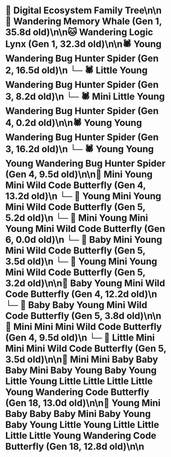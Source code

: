 # 🌳 Digital Ecosystem Family Tree\n\n🐋 Wandering Memory Whale (Gen 1, 35.8d old)\n\n🐱 Wandering Logic Lynx (Gen 1, 32.3d old)\n\n🕷️ Young Wandering Bug Hunter Spider (Gen 2, 16.5d old)\n  └─ 🕷️ Little Young Wandering Bug Hunter Spider (Gen 3, 8.2d old)\n    └─ 🕷️ Mini Little Young Wandering Bug Hunter Spider (Gen 4, 0.2d old)\n\n🕷️ Young Young Wandering Bug Hunter Spider (Gen 3, 16.2d old)\n  └─ 🕷️ Young Young Young Wandering Bug Hunter Spider (Gen 4, 9.5d old)\n\n🦋 Mini Young Mini Wild Code Butterfly (Gen 4, 13.2d old)\n  └─ 🦋 Young Mini Young Mini Wild Code Butterfly (Gen 5, 5.2d old)\n    └─ 🦋 Mini Young Mini Young Mini Wild Code Butterfly (Gen 6, 0.0d old)\n  └─ 🦋 Baby Mini Young Mini Wild Code Butterfly (Gen 5, 3.5d old)\n  └─ 🦋 Young Mini Young Mini Wild Code Butterfly (Gen 5, 3.2d old)\n\n🦋 Baby Young Mini Wild Code Butterfly (Gen 4, 12.2d old)\n  └─ 🦋 Baby Baby Young Mini Wild Code Butterfly (Gen 5, 3.8d old)\n\n🦋 Mini Mini Mini Wild Code Butterfly (Gen 4, 9.5d old)\n  └─ 🦋 Little Mini Mini Mini Wild Code Butterfly (Gen 5, 3.5d old)\n\n🦋 Mini Mini Baby Baby Baby Mini Baby Young Baby Young Little Young Little Little Little Little Young Wandering Code Butterfly (Gen 18, 13.0d old)\n\n🦋 Young Mini Baby Baby Baby Mini Baby Young Baby Young Little Young Little Little Little Little Young Wandering Code Butterfly (Gen 18, 12.8d old)\n\n